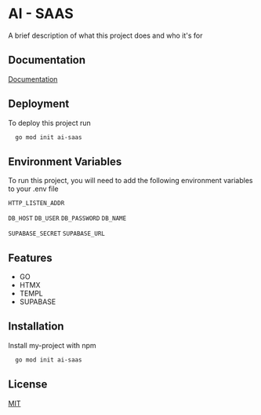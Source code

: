 
# AI - SAAS

A brief description of what this project does and who it's for

## Documentation

[Documentation](https://github.com/mehmetcanbudak/ai-saas)

## Deployment

To deploy this project run

```bash
  go mod init ai-saas
```

## Environment Variables

To run this project, you will need to add the following environment variables to your .env file

`HTTP_LISTEN_ADDR`

`DB_HOST`
`DB_USER`
`DB_PASSWORD`
`DB_NAME`

`SUPABASE_SECRET`
`SUPABASE_URL`

## Features

- GO
- HTMX
- TEMPL
- SUPABASE


## Installation

Install my-project with npm

```bash
  go mod init ai-saas
```
    
## License

[MIT](https://choosealicense.com/licenses/mit/)

